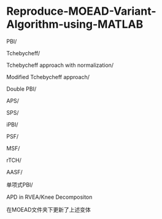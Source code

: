 # Reproduce-MOEAD-Variant-Algorithm-using-MATLAB
PBI/

Tchebycheff/

Tchebycheff approach with normalization/

Modified Tchebycheff approach/

Double PBI/

APS/

SPS/

iPBI/

PSF/

MSF/

rTCH/

AASF/

单项式PBI/

APD in RVEA/Knee Decompositon

在MOEAD文件夹下更新了上述变体
